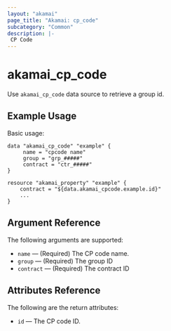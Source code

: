 ```yaml
---
layout: "akamai"
page_title: "Akamai: cp_code"
subcategory: "Common"
description: |-
 CP Code
---
```


# akamai_cp_code


Use `akamai_cp_code` data source to retrieve a group id.

## Example Usage

Basic usage:

```hcl
data "akamai_cp_code" "example" {
     name = "cpcode name"
     group = "grp_#####"
     contract = "ctr_#####"
}

resource "akamai_property" "example" {
    contract = "${data.akamai_cpcode.example.id}"
    ...
}
```

## Argument Reference

The following arguments are supported:

* `name` — (Required) The CP code name.
* `group` — (Required) The group ID
* `contract` — (Required) The contract ID

## Attributes Reference

The following are the return attributes:

* `id` — The CP code ID.
